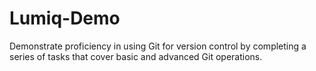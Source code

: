 # Lumiq-Demo
Demonstrate proficiency in using Git for version control by completing a series of tasks that cover basic and advanced Git operations.
